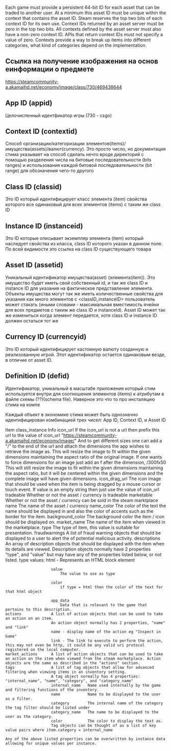 Each game must provide a persistent 64-bit ID for each asset that can be traded to another user. At a minimum this asset ID must be unique within the context that contains the asset ID.
Steam reserves the top two bits of each context ID for its own use. Context IDs returned by an asset server must be zero in the top two bits.
All contexts defined by the asset server must also have a non-zero context ID. APIs that return context IDs must not specify a value of zero.
Contexts provide a way to break up items into different categories, what kind of categories depend on the implementation.

Ссылка на получение изображения на основ еинформации о предмете
---------------------------------------------------------------

https://steamcommunity-a.akamaihd.net/economy/image/class/730/469438644

App ID (appid)
--------------

Целочисленный идентфикатор игры (730 - csgo)

Context ID (contextid)
----------------------

Способ организации/категоризации
элементов(items)/имущества(assets)/валют(currency). Это просто число, но
документация стима указывает на способ сделать нечто вроде директорий с помощью
разделения числа на битовые последовательности (bits ranges) и использования
каждой битовой последовательности (bit range) для обозначения чего-то другого

Class ID (classid)
------------------

Это ID который идентифицирует класс элемента (item) свойства которого все
одинаковый для всех элементов (items) с таким же class ID

Instance ID (instanceid)
------------------------

Это ID которые описывает экземпляр элемента (item) который наследует свойства
из класса, class ID которого указан в данном поле. По всей видимости это ссылка
на class ID существующего товара

Asset ID (assetid)
------------------

Уникальный идентификатор имущества(asset) (элемента(item)). Это имущество будет
иметь свой собственный id, и так же class ID и instance ID для указания на
фактическое представление элемента. Объекты имущества могут так же иметь
количественные свойства для указания как много элементов с <classID_instanceID>
пользователь может стакать (иными словами - максимальная вместимость ячейки для
всех предметов с таким же class ID и instanceId). Asset ID может так же
измениться когда элемент передается, хотя class ID и instance ID должен остаться
тот же

Currency ID (currencyid)
------------------------

Это ID который идентифицирует кастомную валюту созданную и реализованную игрой.
Этот идентификатор остается одинаковым везде, в отличие от asset ID.

Definition ID (defid)
---------------------

Идентификатор, уникальный в масштабе приложения который стим используется внутри
для соотношения элементов (items) к атрибутам в файле схемы (??)(schema file).
Наверное это что то про инсталяцию стима на компе


Каждый объект в экономике стима может быть однозначно идентифицирован
комбинацией трех чисел: App ID, Context ID, и Asset ID


Item class_instance Info
	icon_url			If the icon_url is not a url then prefix this url to the value of icon_url "https://steamcommunity-a.akamaihd.net/economy/image/"
						And to get different sizes one can add a "/" to the end of the url and attach the dimensions the app wishes to retrieve the image as.
						This will resize the image to fit within the given dimensions maintaining the aspect ratio of the original image.
						If one wants to force dimensions for an image just add an f after the dimension, /300fx50
							This will still resize the image to fit within the given dimensions maintaining the aspect ratio, but it will be centered within the given dimensions and the complete image will have given dimensions.
	icon_drag_url		The icon image that should be used when the item is being dragged by a mouse cursor or touch event. If value is an empty string then just use the value of icon_url
	tradeable			Whether or not the asset / currency is tradeable
	marketable			Whether or not the asset / currency can be sold in the steam marktplace
	name				The name of the asset / currency
	name_color			The color of the text the name should be displayed in and also the color of accents such as the border for the item.
	background_color	The background color the item / icon should be displayed on.
	market_name			The name of the item when viewed in the marketplace.
	type				The type of item, this value is suitable for presentation.
	fraudwarnings		A list of fraud warning objects that should be displayed to a user to alert the of potential malicious activity.
	descriptions		An array of description objects that should be displayed with the item when its details are viewed.
						Description objects normally have 2 properties "type", and "value" but may have any of the properties listed below, or not listed.
						type
							values:
							html - Represents an HTML block element

						value
							The value to use as type

						color
							if type = html then the color of the text for that html object

						app_data
							Data that is relevant to the game that pertains to this description.
	actions				A list of action objects that can be used to take an action on an item.
						An action object normally has 2 properties, "name" and "link"
						name - display name of the action eg "Inspect in Game"
						link - The link to execute to perform the action, this may not even be http, it could be any valid uri protocol registered on the local computer.
	market_actions		A list of action objects that can be used to take an action on the item when viewed from the steam marketplace. Action objects are the same as described in the "actions" section.
	tags				A list of tag objects that allow for advanced filtering when viewing items in an inventory setting.
						A tag object normally has 4 properties: "internal_name", "name", "category", and "category_name"
						internal_name	Name used internally by the game and filtering functions of the inventory.
						name			Name to be displayed to the user as a filter.
						category		The internal name of the category the tag filter should be listed under
						category_name	The name to be displayed to the user as the category.
						color			The color to display the text as.
						Tag objects can be thought of as a list of key value pairs where item.category = internal_name

	Any of the above listed properties can be overwritten by instance data allowing for unique values per instance.
